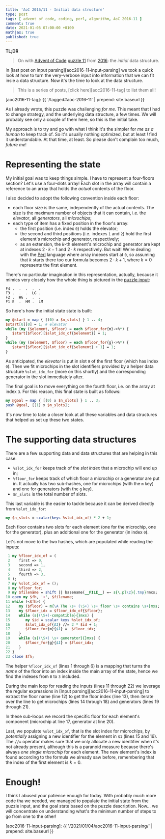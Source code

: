 ```yaml
---
title: 'AoC 2016/11 - Initial data structure'
type: post
tags: [ advent of code, coding, perl, algorithm, AoC 2016-11 ]
comment: true
date: 2021-01-05 07:00:00 +0100
mathjax: true
published: true
---
```


**TL;DR**

> On with [Advent of Code][] [puzzle 11][p11] from [2016][aoc2016]: the
> *initial* data structure.

In [last post on input parsing][aoc2016-11-input-parsing] we took a quick
look at how to turn the very-verbose input into information that we can
fit insie a data structure. Now it's the time to look at the data
structure.

> This is a series of posts, [click here][aoc2016-11-tag] to list them
> all!

[aoc2016-11-tag]: {{ '/tagged#aoc-2016-11' | prepend: site.baseurl }}

As I already wrote, this puzzle was challenging *for me*. This meant that
I had to change strategy, and the underlying data structure, a few times.
We will probably see only a couple of them here, so this is the initial
take.

My approach is to try and go with what I think it's the simpler for *me as
a human* to keep track of. So it's usually nothing optimized, but at least
*I* find it understandable. At that time, at least. So please don't
complain too much, *future me*!

# Representing the state

My initial goal was to keep things simple. I have to represent
a four-floors section? Let's use a four-slots array! Each slot in the
array will contain a reference to an array that holds the *actual*
contents of the floor.

I also decided to adopt the following convention inside each floor:

- each floor size is the same, independently of the actual contents. The
  size is the maximum number of objects that it can contain, i.e. the
  *elevator*, all *generators*, all *microchips*;
- each type of item has a fixed position in the floor's array:
    - the first position (i.e. index `0`) holds the elevator;
    - the second and third positions (i.e. indexes `1` and `2`) hold the
      first element's microchip and generator, respectively;
    - as an extension, the $k$-th element's microchip and generator are
      kept at indexes $2 \cdot k - 1$ and $2 \cdot k$ respectively. But
      wait! We're dealing with the [Perl][] language where array indexes
      start at `0`, so assuming that $k$ starts there too our formula
      becomes $2 \cdot k + 1$, where $k = 0$ represents the first element.

There's no particular imagination in this representation, actually,
because it mimics very closely how the whole thing is pictured in the
[puzzle input][p11]:

```text
F4 .  .  .  .  .  
F3 .  .  .  LG .  
F2 .  HG .  .  .  
F1 E  .  HM .  LM 
```

So here's how the initial state state is built:

```perl
my @start = map { [(0) x $n_slots] } 1 .. 4;
$start[0][0] = 1; # elevator
while (my ($element, $floor) = each $floor_for{m}->%*) {
   $start[$floor][$slot_idx_of{$element}] = 1;
}
while (my ($element, $floor) = each $floor_for{g}->%*) {
   $start[$floor][$slot_idx_of{$element} + 1] = 1;
}
```

As anticipated, the *elevator* is put in slot `0` of the first floor
(which has index `0`). Then we fit microchips in the slot identifiers
provided by a helper data structure `%slot_idx_for` (more on this shortly)
and the corresponding generator in the slot immediately after.

The final goal is to move everything on the fourth floor, i.e. on the
array at index `3`. For this reason, this final state is built as follows:

```perl
my @goal = map { [(0) x $n_slots] } 1 .. 3;
push @goal, [(1) x $n_slots];
```

It's now time to take a closer look at all these variables and data
structures that helped us set up these two states.

# The supporting data structures

There are a few supporting data and data structures that are helping in this
case:

- `%slot_idx_for` keeps track of the *slot index* that a microchip will end up in;
- `%floor_for` keeps track of which floor a microchip or a generator are
  put in. It actually has two sub-hashes, one for microchips (with the `m`
  key) and one for generators (with the `g` key).
- `$n_slots` is the total number of slots.

This last variable is the easier to tackle because it can be derived
directly from `%slot_idx_for`:

```perl
my $n_slots = scalar(keys %slot_idx_of) * 2 + 1;
```

Each floor contains two slots for each element (one for the microchip, one
for the generator), plus an additional one for the generator (in index
`0`).

Let's not move to the two hashes, which are populated while reading the
inputs:

```perl
 1 my %floor_idx_of = (
 2    first => 0,
 3    second => 1,
 4    third => 2,
 5    fourth => 3,
 6 );
 7 my %slot_idx_of = ();
 8 my %floor_for;
 9 my $filename = shift || basename(__FILE__) =~ s{\.pl\z}{.tmp}rmxs;
10 open my $fh, '<', $filename;
11 while (<$fh>) {
12    my ($floor) = m{\A The \s+ (\S+) \s+ floor \s+ contains \s+}mxs;
13    my $floor_idx = $floor_idx_of{$floor};
14    while (s{(\S+)-compatible}{}mxs) {
15       my $id = scalar keys %slot_idx_of;
16       $slot_idx_of{$1} //= 2 * $id + 1;
17       $floor_for{m}{$1} =  $floor_idx;
18    }
19    while (s{(\S+) \s+ generator}{}mxs) {
20       $floor_for{g}{$1} = $floor_idx;
21    }
22 }
23 close $fh;
```

The helper `%floor_idx_of` (lines 1 through 6) is a mapping that turns the
*name* of the floor into an index inside the main array of the state,
hence we find the indexes from `0` to `3` included.

During the main loop for reading the inputs (lines 11 through 22) we
leverage the regular expressions in [Input
parsing][aoc2016-11-input-parsing] to extract the floor name (line 12) to
get the floor index (line 13), then iterate over the line to get
microchips (lines 14 through 18) and generators (lines 19 through 21).

In these sub-loops we record the specific floor for each element's
component (microchip at line 17, generator at line 20).

Last, we populate `%slot_idx_of`, that is the slot index for microchips,
by *potentially* assigning a new identifier for the element in `$1` (lines
15 and 16). The `//=` operator makes sure that we only allocate a new
identifier when it's not already present, although this is a paranoid
measure because there's always *one single microchip* for each element.
The new element's index is found according to the formula we already saw
before, remembering that the index of the first element is $k = 0$.

# Enough!

I think I abused your patience enough for today. With probably much more
code tha we needed, we managed to populate the initial state from the
puzzle input, and the goal state based on the puzzle description. Now...
we will concentrate on understanding what's the minimum number of steps to
go from one to the other!

[p11]: https://adventofcode.com/2016/day/11
[aoc2016]: https://adventofcode.com/2016/
[Advent of Code]: https://adventofcode.com/
[Perl]: https://www.perl.org/
[aoc2016-11-input-parsing]: {{ '/2021/01/04/aoc2016-11-input-parsing/' | prepend: site.baseurl }}
